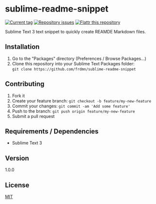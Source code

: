 # sublime-readme-snippet

[![Current tag](http://img.shields.io/github/tag/frdmn/sublime-readme-snippet.svg)](https://github.com/frdmn/sublime-readme-snippet/tags) [![Repository issues](http://issuestats.com/github/frdmn/sublime-readme-snippet/badge/issue)](http://issuestats.com/github/frdmn/sublime-readme-snippet) [![Flattr this repository](http://api.flattr.com/button/flattr-badge-large.png)](https://flattr.com/submit/auto?user_id=frdmn&url=https://github.com/frdmn/sublime-readme-snippet) 

Sublime Text 3 text snippet to quickly create REAMDE Markdown files. 

## Installation

1. Go to the "Packages" directory (Preferences / Browse Packages…)
2. Clone this repository into your Sublime Text Packages folder:  
  `git clone https://github.com/frdmn/sublime-readme-snippet`

## Contributing

1. Fork it
2. Create your feature branch: `git checkout -b feature/my-new-feature`
3. Commit your changes: `git commit -am 'Add some feature'`
4. Push to the branch: `git push origin feature/my-new-feature`
5. Submit a pull request

## Requirements / Dependencies

* Sublime Text 3

## Version

1.0.0

## License

[MIT](LICENSE)
